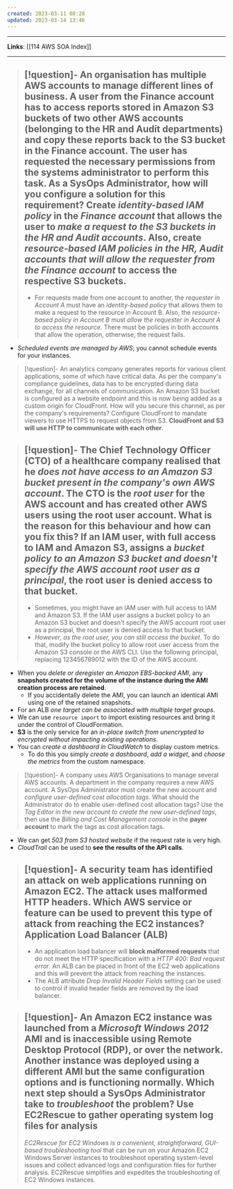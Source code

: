 ```yaml
---
created: 2023-03-11 08:28
updated: 2023-03-14 13:46
---
```

---
**Links**: [[114 AWS SOA Index]]

---
> [!question]- An organisation has multiple AWS accounts to manage different lines of business. A user from the Finance account has to access reports stored in Amazon S3 buckets of two other AWS accounts (belonging to the HR and Audit departments) and copy these reports back to the S3 bucket in the Finance account. The user has requested the necessary permissions from the systems administrator to perform this task. As a SysOps Administrator, how will you configure a solution for this requirement?
> Create *identity-based IAM policy* in the *Finance account* that allows the user to *make a request to the S3 buckets in the HR and Audit accounts*. Also, create *resource-based IAM policies in the HR, Audit accounts that will allow the requester from the Finance account* to access the respective S3 buckets.
> ---
> - For requests made from one account to another, the *requester in Account A* must have an *identity-based policy* that allows them to make a request to the resource in Account B. Also, the *resource-based policy in Account B* must *allow the requester in Account A to access the resource*. There must be policies in both accounts that allow the operation, otherwise, the request fails.

- *Scheduled events are managed by AWS*; you cannot schedule events for your instances.

> [!question]- An analytics company generates reports for various client applications, some of which have critical data. As per the company's compliance guidelines, data has to be encrypted during data exchange, for all channels of communication. An Amazon S3 bucket is configured as a website endpoint and this is now being added as a custom origin for CloudFront. How will you secure this channel, as per the company's requirements?
> Configure CloudFront to mandate viewers to use HTTPS to request objects from S3. **CloudFront and S3 will use HTTP to communicate with each other**.

> [!question]- The Chief Technology Officer (CTO) of a healthcare company realised that he *does not have access to an Amazon S3 bucket present in the company's own AWS account*. The CTO is the *root user* for the AWS account and has created other AWS users using the root user account. What is the reason for this behaviour and how can you fix this?
> If an **IAM user, with full access to IAM and Amazon S3**, assigns a *bucket policy to an Amazon S3 bucket and doesn't specify the AWS account root user as a principal*, the root user is denied access to that bucket.
> ---
> - Sometimes, you might have an IAM user with full access to IAM and Amazon S3. If the IAM user assigns a bucket policy to an Amazon S3 bucket and doesn't specify the AWS account root user as a principal, the root user is denied access to that bucket.
> - *However, as the root user, you can still access the bucket*. To do that, modify the bucket policy to allow root user access from the Amazon S3 console or the AWS CLI. Use the following principal, replacing 123456789012 with the ID of the AWS account.

- When you *delete or deregister an Amazon EBS-backed AMI*, any **snapshots created for the volume of the instance during the AMI creation process are retained**. 
	- If you accidentally delete the AMI, you can launch an identical AMI using one of the retained snapshots.
- For an ALB *one target can be associated with multiple target groups*.
- We can use `resource import` to import existing resources and bring it under the control of CloudFormation.
- **S3** is the only service for an *in-place switch from unencrypted to encrypted without impacting existing operations*.
- You can *create a dashboard in CloudWatch* to display custom metrics. 
	- To do this you simply *create a dashboard*, *add a widget*, and *choose the metrics* from the custom namespace.

> [!question]- A company uses AWS Organisations to manage several AWS accounts. A department in the company requires a new AWS account. A SysOps Administrator must create the new account and *configure user-defined cost allocation tags*. What should the Administrator do to enable user-defined cost allocation tags?
> Use the *Tag Editor in the new account to create the new user-defined tags*, then use the *Billing and Cost Management console* in the **payer account** to mark the tags as cost allocation tags.

- We can get *503 from S3 hosted website* if the request rate is very high.
- *CloudTrail* can be used to **see the results of the API calls**.

> [!question]- A security team has identified an attack on web applications running on Amazon EC2. The attack uses malformed HTTP headers. Which AWS service or feature can be used to prevent this type of attack from reaching the EC2 instances?
> Application Load Balancer (ALB)
> ---
> - An application load balancer will **block malformed requests** that do not meet the HTTP specification with a *HTTP 400: Bad request error*. An ALB can be placed in front of the EC2 web applications and this will prevent the attack from reaching the instances.
> - The ALB attribute *Drop Invalid Header Fields* setting can be used to control if invalid header fields are removed by the load balancer.

> [!question]- An Amazon EC2 instance was launched from a *Microsoft Windows 2012* AMI and is inaccessible using Remote Desktop Protocol (RDP), or over the network. Another instance was deployed using a different AMI but the same configuration options and is functioning normally. Which next step should a SysOps Administrator take to *troubleshoot* the problem?
> Use EC2Rescue to gather operating system log files for analysis
> ---
> *EC2Rescue for EC2 Windows is a convenient, straightforward, GUI-based troubleshooting tool* that can be run on your Amazon EC2 Windows Server instances to troubleshoot operating system-level issues and collect advanced logs and configuration files for further analysis. EC2Rescue simplifies and expedites the troubleshooting of EC2 Windows instances.